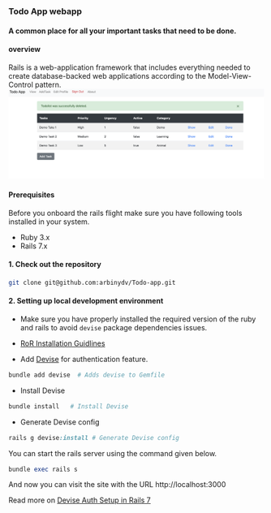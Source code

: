 ### Todo App webapp 
#### A common place for all your important tasks that need to be done. 

#### overview 
Rails is a web-application framework that includes everything needed to create database-backed web applications according to the Model-View-Control pattern.
![my screenshot](webapp.png)

#### Prerequisites

Before you onboard the rails flight make sure you have following tools installed in your system.

- Ruby 3.x
- Rails 7.x

#### 1. Check out the repository

```bash
git clone git@github.com:arbinydv/Todo-app.git
```
#### 2. Setting up local development environment
* Make sure you have properly installed the required version of the ruby and rails to avoid `devise` package dependencies issues. 
 
* [RoR Installation Guidlines](https://guides.rubyonrails.org/getting_started.html)

* Add [Devise](https://github.com/heartcombo/devise) for authentication feature.
 ```ruby
bundle add devise  # Adds devise to Gemfile
``` 
 - Install Devise 
```ruby
bundle install   # Install Devise 
```  
 - Generate Devise config 
```ruby
rails g devise:install # Generate Devise config
```   
You can start the rails server using the command given below.

```ruby
bundle exec rails s
```

And now you can visit the site with the URL http://localhost:3000

Read more on [Devise Auth Setup in Rails 7](https://betterprogramming.pub/devise-auth-setup-in-rails-7-44240aaed4be)
